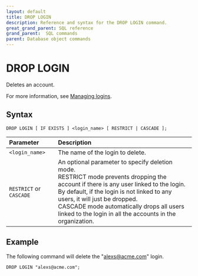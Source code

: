```yaml
---
layout: default
title: DROP LOGIN
description: Reference and syntax for the DROP LOGIN command.
great_grand_parent: SQL reference
grand_parent:  SQL commands
parent: Database object commands
---
```


# DROP LOGIN
Deletes an account.

For more information, see [Managing logins](../../../Guides/managing-your-organization/managing-logins.md).

## Syntax

```DROP LOGIN [ IF EXISTS ] <login_name> [ RESTRICT | CASCADE ];```

| Parameter  | Description |
| :--------- | :---------- |
| `<login_name>`  | The name of the login to delete. |   
| `RESTRICT` or `CASCADE` | An optional parameter to specify deletion mode.<br>RESTRICT mode prevents dropping the account if there is any user linked to the login.<Br>By default, if the login is not linked to any users, it will just be dropped.<br>CASCADE mode automatically drops all users linked to the login in all the accounts in the organization.               

## Example

The following command will delete the "alexs@acme.com" login. 

```DROP LOGIN "alexs@acme.com";```
